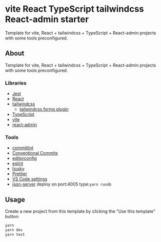 # vite React TypeScript tailwindcss React-admin starter

Template for vite, React + tailwindcss + TypeScript + React-admin projects with some tools preconfigured.

## About

Template for vite, React + tailwindcss + TypeScript + React-admin projects with some tools preconfigured.

### Libraries

- [Jest](https://jestjs.io/)
- [React](https://reactjs.org/)
- [tailwindcss](https://tailwindcss.com/)
  - [tailwindcss forms plugin](https://tailwindcss-forms.vercel.app/)
- [TypeScript](https://www.typescriptlang.org/)
- [vite](https://vitejs.dev/)
- [react-admin](https://github.com/marmelab/react-admin)

### Tools

- [commitlint](https://commitlint.js.org)
- [Conventional Commits](https://www.conventionalcommits.org)
- [editorconfig](https://editorconfig.org/)
- [eslint](https://eslint.org/)
- [husky](https://typicode.github.io/husky/#/)
- [Prettier](https://prettier.io/)
- [VS Code settings](https://code.visualstudio.com/)
- [json-server](https://github.com/typicode/json-server) deploy on port:4005 type:`yarn rundb`

## Usage

Create a new project from this template by clicking the "Use this template" button:

```bash
yarn
yarn dev
yarn test
```
